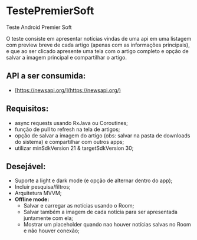 # TestePremierSoft
Teste Android Premier Soft

O teste consiste em apresentar notícias vindas de uma api em uma listagem com preview breve de cada artigo (apenas com as informações principais), e que ao ser clicado apresente uma tela com o artigo completo e opção de salvar a imagem principal e compartilhar o artigo.

## API a ser consumida:

- [https://newsapi.org/](https://newsapi.org/)

## Requisitos:

- async requests usando RxJava ou Coroutines;
- função de pull to refresh na tela de artigos;
- opção de salvar a imagem do artigo (obs: salvar na pasta de downloads do sistema) e compartilhar com outros apps;
- utilizar minSdkVersion 21 & targetSdkVersion 30;

## Desejável:

- Suporte a light e dark mode (e opção de alternar dentro do app);
- Incluir pesquisa/filtros;
- Arquitetura MVVM;
- **Offline mode:**
    - Salvar e carregar as notícias usando o Room;
    - Salvar também a imagem de cada notícia para ser apresentada juntamente com ela;
    - Mostrar um placeholder quando nao houver notícias salvas no Room e não houver conexão;

